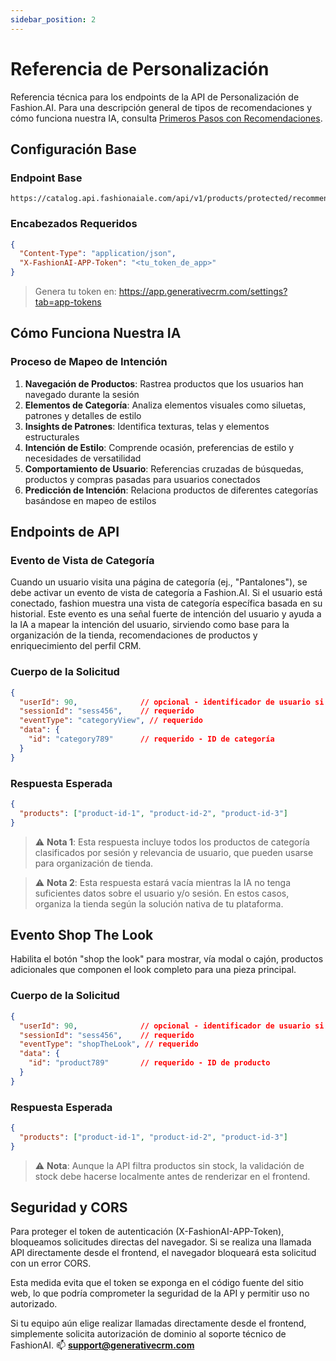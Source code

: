 ```yaml
---
sidebar_position: 2
---
```


# Referencia de Personalización

Referencia técnica para los endpoints de la API de Personalización de Fashion.AI. Para una descripción general de tipos de recomendaciones y cómo funciona nuestra IA, consulta [Primeros Pasos con Recomendaciones](../../user-guide/getting-started).

## Configuración Base

### Endpoint Base
```
https://catalog.api.fashionaiale.com/api/v1/products/protected/recommendation
```

### Encabezados Requeridos
```json
{
  "Content-Type": "application/json",
  "X-FashionAI-APP-Token": "<tu_token_de_app>"
}
```

> Genera tu token en: https://app.generativecrm.com/settings?tab=app-tokens

## Cómo Funciona Nuestra IA

### Proceso de Mapeo de Intención

1. **Navegación de Productos**: Rastrea productos que los usuarios han navegado durante la sesión
2. **Elementos de Categoría**: Analiza elementos visuales como siluetas, patrones y detalles de estilo
3. **Insights de Patrones**: Identifica texturas, telas y elementos estructurales
4. **Intención de Estilo**: Comprende ocasión, preferencias de estilo y necesidades de versatilidad
5. **Comportamiento de Usuario**: Referencias cruzadas de búsquedas, productos y compras pasadas para usuarios conectados
6. **Predicción de Intención**: Relaciona productos de diferentes categorías basándose en mapeo de estilos

## Endpoints de API

### Evento de Vista de Categoría

Cuando un usuario visita una página de categoría (ej., "Pantalones"), se debe activar un evento de vista de categoría a Fashion.AI.
Si el usuario está conectado, fashion muestra una vista de categoría específica basada en su historial.
Este evento es una señal fuerte de intención del usuario y ayuda a la IA a mapear la intención del usuario, sirviendo como base para la organización de la tienda, recomendaciones de productos y enriquecimiento del perfil CRM.

### Cuerpo de la Solicitud

```json
{
  "userId": 90,              // opcional - identificador de usuario si está autenticado
  "sessionId": "sess456",    // requerido
  "eventType": "categoryView", // requerido
  "data": {
    "id": "category789"      // requerido - ID de categoría
  }
}
```

### Respuesta Esperada

```json
{
  "products": ["product-id-1", "product-id-2", "product-id-3"]
}
```

> ⚠️ **Nota 1**: Esta respuesta incluye todos los productos de categoría clasificados por sesión y relevancia de usuario, que pueden usarse para organización de tienda.

> ⚠️ **Nota 2**: Esta respuesta estará vacía mientras la IA no tenga suficientes datos sobre el usuario y/o sesión. En estos casos, organiza la tienda según la solución nativa de tu plataforma.

## Evento Shop The Look

Habilita el botón "shop the look" para mostrar, vía modal o cajón, productos adicionales que componen el look completo para una pieza principal.

### Cuerpo de la Solicitud

```json
{
  "userId": 90,              // opcional - identificador de usuario si está autenticado
  "sessionId": "sess456",    // requerido
  "eventType": "shopTheLook", // requerido
  "data": {
    "id": "product789"       // requerido - ID de producto
  }
}
```

### Respuesta Esperada

```json
{
  "products": ["product-id-1", "product-id-2", "product-id-3"]
}
```

> ⚠️ **Nota**: Aunque la API filtra productos sin stock, la validación de stock debe hacerse localmente antes de renderizar en el frontend.

## Seguridad y CORS

Para proteger el token de autenticación (X-FashionAI-APP-Token), bloqueamos solicitudes directas del navegador. Si se realiza una llamada API directamente desde el frontend, el navegador bloqueará esta solicitud con un error CORS.

Esta medida evita que el token se exponga en el código fuente del sitio web, lo que podría comprometer la seguridad de la API y permitir uso no autorizado.

Si tu equipo aún elige realizar llamadas directamente desde el frontend, simplemente solicita autorización de dominio al soporte técnico de FashionAI. :mailbox: **support@generativecrm.com**
